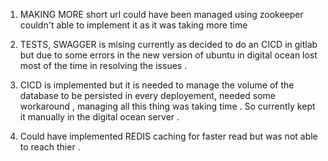1. MAKING MORE short url could have been managed using zookeeper  couldn't able to implement it as it was taking more time

2. TESTS, SWAGGER is mising currently as decided to do an CICD in gitlab but due to some errors in the new version of ubuntu in digital ocean lost most of the time in resolving the issues . 

3. CICD is implemented but it is  needed to manage the volume of the  database to be persisted in every deployement, needed some workaround , managing all this thing was taking time . So currently kept it manually in the digital ocean server . 

4. Could have implemented REDIS caching for faster read but was not able to reach thier . 